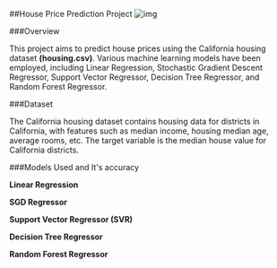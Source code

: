##House Price Prediction Project
![img](https://ml-ops.org/img/ml-engineering.jpg)
                                                                          
###Overview

This project aims to predict house prices using the California housing dataset **(housing.csv)**. Various machine learning models have been employed, including Linear Regression, Stochastic Gradient Descent Regressor, Support Vector Regressor, Decision Tree Regressor, and Random Forest Regressor.

###Dataset

The California housing dataset contains housing data for districts in California, with features such as median income, housing median age, average rooms, etc. The target variable is the median house value for California districts.

###Models Used and It's accuracy

**Linear Regression**

**SGD Regressor**

**Support Vector Regressor (SVR)**

**Decision Tree Regressor**

**Random Forest Regressor**
